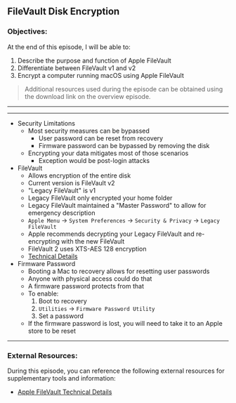## FileVault Disk Encryption 

### Objectives:

At the end of this episode, I will be able to:

1. Describe the purpose and function of Apple FileVault
2. Differentiate between FileVault v1 and v2
3. Encrypt a computer running macOS using Apple FileVault

>Additional resources used during the episode can be obtained using the download link on the overview episode.

-----------------------------------------------------------

---

* Security Limitations
	+ Most security measures can be bypassed
		- User password can be reset from recovery
		- Firmware password can be bypassed by removing the disk
	+ Encrypting your data mitigates most of those scenarios
		- Exception would be post-login attacks
* FileVault
	+ Allows encryption of the entire disk
	+ Current version is FileVault v2
	+ "Legacy FileVault" is v1
	+ Legacy FileVault only encrypted your home folder
	+ Legacy FileVault maintained a "Master Password" to allow for emergency description
	+ `Apple Menu` -> `System Preferences` -> `Security & Privacy` -> `Legacy FileVault`
	+ Apple recommends decrypting your Legacy FileVault and re-encrypting with the new FileVault
	+ FileVault 2 uses XTS-AES 128 encryption
	+ [Technical Details](https://support.apple.com/en-us/HT204837)
* Firmware Password
	+ Booting a Mac to recovery allows for resetting user passwords
	+ Anyone with physical access could do that
	+ A firmware password protects from that
	+ To enable:
		1. Boot to recovery
		2. `Utilities` -> `Firmware Password Utility`
		3. Set a password
	+ If the firmware password is lost, you will need to take it to an Apple store to be reset

-----------------------------------------------------------
### External Resources:

During this episode, you can reference the following external resources for supplementary tools and information:

- [Apple FileVault Technical Details](https://support.apple.com/en-us/HT204837)
